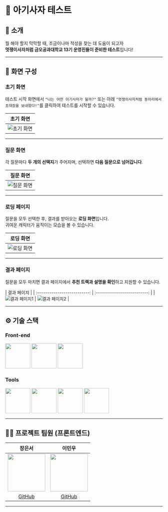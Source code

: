 # **🦁 아기사자 테스트**

## 📝 소개

뭘 해야 할지 막막할 때, 조금이나마 적성을 찾는 데 도움이 되고자  
**멋쟁이사자처럼 금오공과대학교 13기 운영진들이 준비한 테스트**입니다!

---

## 🎨 화면 구성

### **초기 화면**

테스트 시작 화면에서 `"나는 어떤 아기사자가 될까?"` 또는 아래 `"멋쟁이사자처럼 동아리에서 초대장을 보내왔다!"`를 클릭하여 테스트를 시작할 수 있습니다.

|        초기 화면        |
| :---------------------: |
| ![초기 화면](image.png) |

---

### **질문 화면**

각 질문마다 **두 개의 선택지**가 주어지며, 선택하면 **다음 질문으로 넘어갑니다**.

|         질문 화면         |
| :-----------------------: |
| ![질문 화면](image-1.png) |

---

### **로딩 페이지**

질문을 모두 선택한 후, 결과를 받아오는 **로딩 화면**입니다.  
귀여운 캐릭터가 움직이는 모습을 볼 수 있습니다.

|         로딩 화면         |
| :-----------------------: |
| ![로딩 화면](image-2.png) |

---

### **결과 페이지**

질문을 모두 마치면 결과 페이지에서 **추천 트랙과 설명을 확인**하고 지원할 수 있습니다.

|         결과 페이지          |
| :--------------------------: | :--------------------------: |
| ![결과 페이지1](image-3.png) | ![결과 페이지2](image-4.png) |

---

## ⚙ **기술 스택**

### **Front-end**

<div>
  <img src="https://skillicons.dev/icons?i=react" width="80">
  <img src="https://skillicons.dev/icons?i=typescript" width="80">
  <img src="https://skillicons.dev/icons?i=tailwind" width="80">
</div>

### **Tools**

<div>
  <img src="https://skillicons.dev/icons?i=figma" width="80">
  <img src="https://upload.wikimedia.org/wikipedia/commons/4/45/Notion_app_logo.png" width="80">
  <img src="https://skillicons.dev/icons?i=github" width="80">
  <img src="https://skillicons.dev/icons?i=discord" width="80">
</div>

---

## 💁‍♂️ **프로젝트 팀원 (프론트엔드)**

|                                         **장은서**                                         |                                        **이민우**                                         |
| :----------------------------------------------------------------------------------------: | :---------------------------------------------------------------------------------------: |
| <img src="https://avatars.githubusercontent.com/u/118018348?v=4" width="120" height="120"> | <img src="https://avatars.githubusercontent.com/u/84209687?v=4" width="120" height="120"> |
|                          [GitHub](https://github.com/eunseojang)                           |                          [GitHub](https://github.com/minwoo1119)                          |

---
